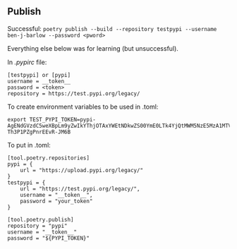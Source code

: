 ## Publish

Successful: `poetry publish --build --repository testpypi --username ben-j-barlow --password <pword>`

Everything else below was for learning (but unsuccessful).

In *.pypirc* file:

```
[testpypi] or [pypi]
username = __token__
password = <token>
repository = https://test.pypi.org/legacy/
```

To create environment variables to be used in .toml:
```
export TEST_PYPI_TOKEN=pypi-AgENdGVzdC5weXBpLm9yZwIkYThjOTAxYWEtNDkwZS00YmE0LTk4YjQtMWM5NzE5MzA1MTVhAAIqWzMsIjE2N2M1YjA0LTk1MmUtNDA2Yi04NjJhLTdhMTQzMjIyNmI4MCJdAAAGIPa3adQaq4S1Y3BjWa1v5lX-Th3P1PZgPnrEEvR-JM6B
```

To put in .toml:
```
[tool.poetry.repositories]
pypi = {
    url = "https://upload.pypi.org/legacy/"
}
testpypi = {
    url = "https://test.pypi.org/legacy/",
    username = "__token__",
    password = "your_token"
}

[tool.poetry.publish]
repository = "pypi"
username = "__token__"
password = "${PYPI_TOKEN}"
```
